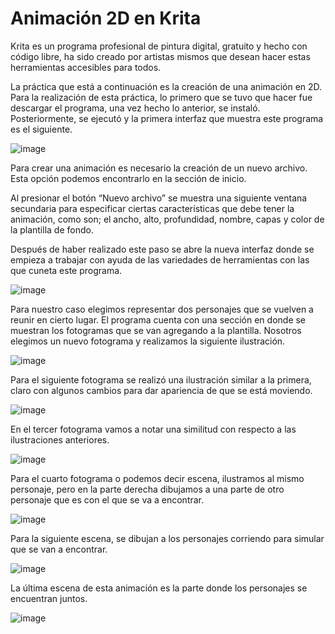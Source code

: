 # Animación 2D en Krita

Krita es un programa profesional de pintura digital, gratuito y hecho con código libre, ha sido creado por artistas mismos que desean hacer estas herramientas accesibles para todos.

La práctica que está a continuación es la creación de una animación en 2D.
Para la realización de esta práctica, lo primero que se tuvo que hacer fue descargar el programa, una vez hecho lo anterior, se instaló. Posteriormente, se ejecutó y la primera interfaz que muestra este programa es el siguiente.

![image](https://user-images.githubusercontent.com/71055467/144785419-ff399770-f74b-4b86-af7b-3c9ad82b193a.png)

Para crear una animación es necesario la creación de un nuevo archivo. Esta opción podemos encontrarlo en la sección de inicio.

Al presionar el botón “Nuevo archivo” se muestra una siguiente ventana secundaria para especificar ciertas características que debe tener la animación, como son; el ancho, alto, profundidad, nombre, capas y color de la plantilla de fondo.

Después de haber realizado este paso se abre la nueva interfaz donde se empieza a trabajar con ayuda de las variedades de herramientas con las que cuneta este programa.

![image](https://user-images.githubusercontent.com/71055467/144785693-c2ba6e95-bdb1-4e83-9eff-b61261fdc397.png)

Para nuestro caso elegimos representar dos personajes que se vuelven a reunir en cierto lugar. El programa cuenta con una sección en donde se muestran los fotogramas que se van agregando a la plantilla. Nosotros elegimos un nuevo fotograma y realizamos la siguiente ilustración.

![image](https://user-images.githubusercontent.com/71055467/144785458-813bb272-7a5c-47d4-b265-4a93da569039.png)

Para el siguiente fotograma se realizó una ilustración similar a la primera, claro con algunos cambios para dar apariencia de que se está moviendo.

![image](https://user-images.githubusercontent.com/71055467/144785551-b92335d2-bf38-49a5-90a8-3ee827f65316.png)

En el tercer fotograma vamos a notar una similitud con respecto a las ilustraciones anteriores.

![image](https://user-images.githubusercontent.com/71055467/144785562-ac26948d-18f1-40be-b1df-07e463f0e0fa.png)

Para el cuarto fotograma o podemos decir escena, ilustramos al mismo personaje, pero en la parte derecha dibujamos a una parte de otro personaje que es con el que se va a encontrar.

![image](https://user-images.githubusercontent.com/71055467/144785599-f6dc3024-da05-4962-a8e8-94f5f0255aed.png)

Para la siguiente escena, se dibujan a los personajes corriendo para simular que se van a encontrar.

![image](https://user-images.githubusercontent.com/71055467/144785622-aebe161f-81cb-4cfa-ba03-24a07001c8c5.png)

La última escena de esta animación es la parte donde los personajes se encuentran juntos.

![image](https://user-images.githubusercontent.com/71055467/144785641-1df7c712-a630-4969-9f2d-4ff0c24c105e.png)
